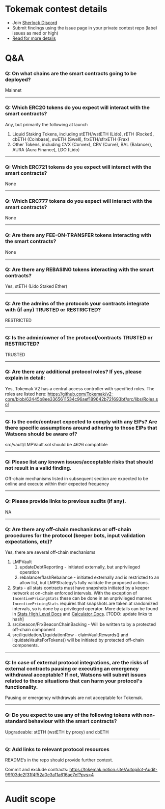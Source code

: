 
# Tokemak contest details

- Join [Sherlock Discord](https://discord.gg/MABEWyASkp)
- Submit findings using the issue page in your private contest repo (label issues as med or high)
- [Read for more details](https://docs.sherlock.xyz/audits/watsons)

# Q&A

### Q: On what chains are the smart contracts going to be deployed?
Mainnet
___

### Q: Which ERC20 tokens do you expect will interact with the smart contracts? 
Any, but primarily the following at launch

1. Liquid Staking Tokens, including stETH/wstETH (Lido), rETH (Rocket), cbETH (Coinbase), swETH (Swell), frxETH/sfrxETH (Frax)
2. Other Tokens, including CVX (Convex), CRV (Curve), BAL (Balancer), AURA (Aura Finance), LDO (Lido)
___

### Q: Which ERC721 tokens do you expect will interact with the smart contracts? 
None
___

### Q: Which ERC777 tokens do you expect will interact with the smart contracts? 
None
___

### Q: Are there any FEE-ON-TRANSFER tokens interacting with the smart contracts?

None
___

### Q: Are there any REBASING tokens interacting with the smart contracts?

Yes, stETH (Lido Staked Ether)
___

### Q: Are the admins of the protocols your contracts integrate with (if any) TRUSTED or RESTRICTED?
RESTRICTED
___

### Q: Is the admin/owner of the protocol/contracts TRUSTED or RESTRICTED?
TRUSTED
___

### Q: Are there any additional protocol roles? If yes, please explain in detail:
Yes, Tokemak V2 has a central access controller with specified roles. The roles are listed here:
https://github.com/Tokemak/v2-core/blob/62445b8ee3365611534c96aef189642b721693bf/src/libs/Roles.sol
___

### Q: Is the code/contract expected to comply with any EIPs? Are there specific assumptions around adhering to those EIPs that Watsons should be aware of?
src/vault/LMPVault.sol should be 4626 compatible
___

### Q: Please list any known issues/acceptable risks that should not result in a valid finding.
Off-chain mechanisms listed in subsequent section are expected to be online and execute within their expected frequency
___

### Q: Please provide links to previous audits (if any).
NA
___

### Q: Are there any off-chain mechanisms or off-chain procedures for the protocol (keeper bots, input validation expectations, etc)?
Yes, there are several off-chain mechanisms

1. LMPVault
    1. updateDebtReporting - initiated externally, but unprivileged operation
    2. rebalance/flashRebalance - initiated externally and is restricted to an allow list, but LMPStrategy’s fully validate the proposed actions.
2. Stats - all stats contracts must have snapshots initiated by a keeper network at on-chain enforced intervals. With the exception of `IncentivePricingStats` these can be done in an unprivileged manner. `IncentivePricingStats` requires that snapshots are taken at randomized intervals, so is done by a privileged operator. More details can be found in [Stats High Level Docs](https://github.com/Tokemak/v2-core/blob/main/src/stats/Stats.md) and [Calculator Docs](https://github.com/Tokemak/v2-core/blob/main/src/stats/calculators/Calculators.md). [TODO: update links to hash]
3. src/beacon/FrxBeaconChainBacking - Will be written to by a protected off-chain component
4. src/liquidation/LiquidationRow - claimVaultRewards() and liquidateVaultsForTokens() will be initiated by protected off-chain components.
___

### Q: In case of external protocol integrations, are the risks of external contracts pausing or executing an emergency withdrawal acceptable? If not, Watsons will submit issues related to these situations that can harm your protocol's functionality.
Pausing or emergency withdrawals are not acceptable for Tokemak.
___

### Q: Do you expect to use any of the following tokens with non-standard behaviour with the smart contracts?
Upgradeable: stETH (wstETH by proxy) and cbETH 
___

### Q: Add links to relevant protocol resources
README’s in the repo should provide further context.

Commit and exclude contracts:
https://tokemak.notion.site/Autopilot-Audit-99f03de2f31f4f52a0e3a11a616ae7ef?pvs=4
___



# Audit scope
